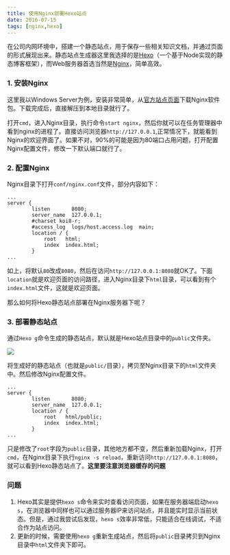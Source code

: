 ```yaml
---
title: 使用Nginx部署Hexo站点
date: 2016-07-15
tags: [nginx,hexo]
---
```


在公司内网环境中，搭建一个静态站点，用于保存一些相关知识文档，并通过页面的形式展现出来。静态站点生成器这里我选择的是[Hexo](https://hexo.io)（一个基于Node实现的静态博客框架），而Web服务器首选当然是[Nginx](http://nginx.org)，简单高效。

### 1. 安装Nginx
这里我以Windows Server为例，安装非常简单，从[官方站点页面](http://nginx.org/en/download.html)下载Nginx软件包。下载完成后，直接解压到本地目录就行了。

打开`cmd`，进入Nginx目录，执行命令`start nginx`，然后你就可以在任务管理器中看到nginx的进程了。直接访问浏览器`http://127.0.0.1`,正常情况下，就能看到Nginx的欢迎界面了。如果不对，90%的可能是因为80端口占用问题，打开配置Nginx配置文件，修改一下默认端口就行了。

### 2. 配置Nginx
Nginx目录下打开`conf/nginx.conf`文件，部分内容如下：

```
...
server {
        listen       8080;
        server_name  127.0.0.1;
        #charset koi8-r;
        #access_log  logs/host.access.log  main;
        location / {
            root   html;
            index  index.html;
        }
...
```

如上，将默认`80`改成`8080`，然后在访问`http://127.0.0.1:8080`就OK了。下面`location`就是欢迎页面的访问路径，进入Nginx目录下`html`目录，可以看到有个`index.html`文件，这就是欢迎页面。

那么如何将Hexo静态站点部署在Nginx服务器下呢？

### 3. 部署静态站点
通过`Hexo g`命令生成的静态站点，默认就是Hexo站点目录中的`public`文件夹。

![](http://ww2.sinaimg.cn/large/006tNc79jw1f5vgu55i8aj306005baaa.jpg)

将生成好的静态站点（也就是`public/`目录），拷贝至Nginx目录下的`html`文件夹中。然后修改Nginx配置文件。

```
...
server {
        listen       8080;
        server_name  127.0.0.1;
        location / {
            root   html/public;
            index  index.html;
        }
...
```

只是修改了`root`字段为`public`目录，其他地方都不变，然后重新加载Nginx，打开`cmd`，在Nginx目录下执行`nginx -s reload`，重新访问`http://127.0.0.1:8080`，就可以看到Hexo静态站点了。__这里要注意浏览器缓存的问题__

### 问题
1. Hexo其实是提供`hexo s`命令来实时查看访问页面，如果在服务器端启动`hexo s`，在浏览器中同样也可以通过服务器IP来访问站点，并且能实时显示当前状态。但是，通过我尝试后发现，`hexo s`效率非常低，只能适合在线调试，不适合作为站点访问。
2. 更新的时候，需要使用`hexo g`重新生成站点，然后将`public`目录拷贝到Nginx目录中`html`文件夹下即可。